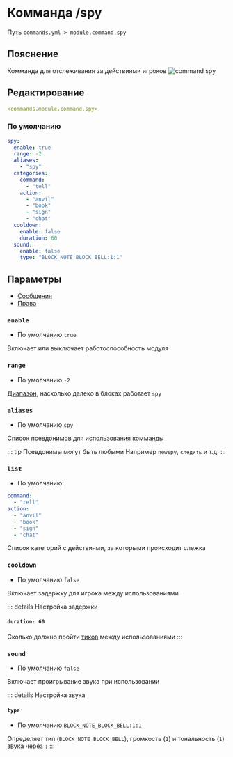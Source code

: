 # Комманда /spy
Путь `commands.yml > module.command.spy`

## Пояснение
Комманда для отслеживания за действиями игроков
![command spy](/commandspy.gif)

## Редактирование
```yaml
<commands.module.command.spy>
```

### По умолчанию
```yaml
spy:
  enable: true
  range: -2
  aliases:
    - "spy"
  categories:
    command:
      - "tell"
    action:
      - "anvil"
      - "book"
      - "sign"
      - "chat"
  cooldown:
    enable: false
    duration: 60
  sound:
    enable: false
    type: "BLOCK_NOTE_BLOCK_BELL:1:1"
```

## Параметры

- [Сообщения](/en/messages/ru_ru/module/command/spy/)
- [Права](/en/permissions/module/command/spy/)

### `enable`
- По умолчанию `true`

Включает или выключает работоспособность модуля

### `range`
- По умолчанию `-2`

[Диапазон](#виды-диапазонов), насколько далеко в блоках работает `spy`

### `aliases`
- По умолчанию `spy`

Список псевдонимов для использования комманды

::: tip Псевдонимы могут быть любыми
Например `newspy`, `следить` и т.д.
:::

### `list`
- По умолчанию:
```yaml
command:
  - "tell"
action:
  - "anvil"
  - "book"
  - "sign"
  - "chat"
```

Список категорий с действиями, за которыми происходит слежка

### `cooldown`
- По умолчанию `false`

Включает задержку для игрока между использованиями

::: details Настройка задержки
#### `duration: 60`

Сколько должно пройти [тиков](https://ru.minecraft.wiki/w/%D0%A2%D0%B0%D0%BA%D1%82) между использованиями
:::

### `sound`
- По умолчанию `false`

Включает проигрывание звука при использовании

::: details Настройка звука
#### `type`
- По умолчанию `BLOCK_NOTE_BLOCK_BELL:1:1`

Определяет тип (`BLOCK_NOTE_BLOCK_BELL`), громкость (`1`) и тональность (`1`) звука через `:`
:::

<!--@include: @/en/parts/range.md-->